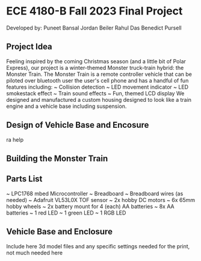 # ECE 4180-B Fall 2023 Final Project
Developed by:
Puneet Bansal
Jordan Beiler
Rahul Das
Benedict Pursell 

## Project Idea
Feeling inspired by the coming Christmas season (and a little bit of Polar Express), our project is a winter-themed Monster truck-train hybrid: the Monster Train. The Monster Train is a remote controller vehicle that can be piloted over bluetooth user the user's cell phone and has a handful of fun features including:
~ Collision detection
~ LED movement indicator
~ LED smokestack effect
~ Train sound effects
~ Fun, themed LCD display
We designed and manufactured a custom housing designed to look like a train engine and a vehicle base including suspension.

## Design of Vehicle Base and Encosure
ra help

## Building the Monster Train
## Parts List
~ LPC1768 mbed Microcontroller
~ Breadboard
~ Breadboard wires (as needed)
~ Adafruit VL53L0X TOF sensor
~ 2x hobby DC motors
~ 6x 65mm hobby wheels
~ 2x battery mount for 4 (each) AA batteries
~ 8x AA batteries
~ 1 red LED
~ 1 green LED
~ 1 RGB LED

## Vehicle Base and Enclosure
Include here 3d model files and any specific settings needed for the print, not much needed here
